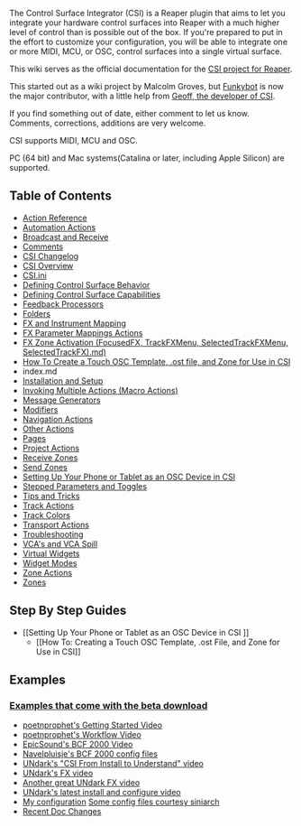 The Control Surface Integrator (CSI) is a Reaper plugin that aims to let you integrate your hardware control surfaces into Reaper with a much higher level of control than is possible out of the box. If you're prepared to put in the effort to customize your configuration, you will be able to integrate one or more MIDI, MCU, or OSC, control surfaces into a single virtual surface.

This wiki serves as the official documentation for the [CSI project for Reaper](https://forum.cockos.com/showthread.php?t=183143).

This started out as a wiki project by Malcolm Groves, but [Funkybot](https://forum.cockos.com/member.php?u=5889) is now the major contributor, with a little help from [Geoff, the developer of CSI](https://forum.cockos.com/member.php?u=12770). 
 
If you find something out of date, either comment to let us know. Comments, corrections, additions are very welcome. 

CSI supports MIDI, MCU and OSC.

PC (64 bit) and Mac systems(Catalina or later, including Apple Silicon) are supported.

## Table of Contents

- [Action Reference](Action-Reference.md)
- [Automation Actions](Automation-Actions.md)
- [Broadcast and Receive](Broadcast-and-Receive.md)
- [Comments](Comments.md)
- [CSI Changelog](CSI-Changelog.md)
- [CSI Overview](CSI-Overview.md)
- [CSI.ini](CSI.ini.md)
- [Defining Control Surface Behavior](Defining-Control-Surface-Behavior.md)
- [Defining Control Surface Capabilities](Defining-Control-Surface-Capabilities.md)
- [Feedback Processors](Feedback-Processors.md)
- [Folders](Folders.md)
- [FX and Instrument Mapping](FX-and-Instrument-Mapping.md)
- [FX Parameter Mappings Actions](FX-Parameter-Mapping-Actions.md)
- [FX Zone Activation (FocusedFX, TrackFXMenu, SelectedTrackFXMenu, SelectedTrackFX).md)](FX-Zone-Activation.md)
- [How To Create a Touch OSC Template, .ost file, and Zone for Use in CSI](How-To-Creating-a-Touch-OSC-Template,-.ost-file,-and-Zone-for-Use-in-CSI.md)
- index.md
- [Installation and Setup](Installation-and-Setup.md)
- [Invoking Multiple Actions (Macro Actions)](Invoking-Multiple-Actions-Macro-Actions.md)
- [Message Generators](Message-Generators.md)
- [Modifiers](Modifiers.md)
- [Navigation Actions](Navigation-Actions.md)
- [Other Actions](Other-Actions.md)
- [Pages](Pages.md)
- [Project Actions](Project-Actions.md)
- [Receive Zones](Receive-Zones.md)
- [Send Zones](Send-Zones.md)
- [Setting Up Your Phone or Tablet as an OSC Device in CSI](Setting-Up-Your-Phone-or-Tablet-as-an-OSC-Device-in-CSI.md)
- [Stepped Parameters and Toggles](Stepped-Parameters-and-Toggles.md)
- [Tips and Tricks](Tips-and-Tricks.md)
- [Track Actions](Track-Actions.md)
- [Track Colors](Track-Colors.md)
- [Transport Actions](Transport-Actions.md)
- [Troubleshooting](Troubleshooting.md)
- [VCA's and VCA Spill](VCA's-and-VCA-Spill.md)
- [Virtual Widgets](Virtual-Widgets.md)
- [Widget Modes](Widget-Modes.md)
- [Zone Actions](Zone-Actions.md)
- [Zones](Zones.md)


## Step By Step Guides
  
* [[Setting Up Your Phone or Tablet as an OSC Device in CSI ]]
  * [[How To: Creating a Touch OSC Template, .ost File, and Zone for Use in CSI]]

## Examples
  ### [Examples that come with the beta download](https://stash.reaper.fm/v/44740/CSI%20Support%20Files.zip)
  - [poetnprophet's Getting Started Video](https://youtu.be/T5IC-fuI0E8)
  - [poetnprophet's Workflow Video](https://www.youtube.com/watch?v=CRU6hBRXnUQ)  
  - [EpicSound's BCF 2000 Video](https://youtu.be/aFIC9A_MwY0)
  - [Navelpluisje's BCF 2000 config files](https://navelpluisje.github.io/reapinger-bcf2000/)
  - [UNdark's "CSI From Install to Understand" video](https://www.youtube.com/watch?v=mP75PTZuMPM)
  - [UNdark's FX video](https://www.youtube.com/watch?v=dOyxuHGOuS4)
  - [Another great UNdark FX video](https://www.youtube.com/watch?v=7Rt-iAnuP9o)
  - [UNdark's latest install and configure video](https://www.youtube.com/watch?v=mP75PTZuMPM)
  - [My configuration](https://github.com/malcolmgroves/reaper_csi)
   [Some config files courtesy siniarch](https://siniarch.wixsite.com/csiconfigfiles)
- [Recent Doc Changes](https://github.com/GeoffAWaddington/CSIWiki/wiki/_history)
